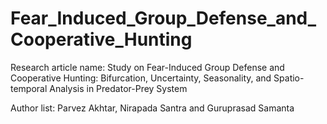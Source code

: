 # Fear_Induced_Group_Defense_and_Cooperative_Hunting
Research article name: Study on Fear-Induced Group Defense and Cooperative Hunting: Bifurcation, Uncertainty, Seasonality, and Spatio-temporal Analysis in Predator-Prey System

Author list: Parvez Akhtar, Nirapada Santra and Guruprasad Samanta
